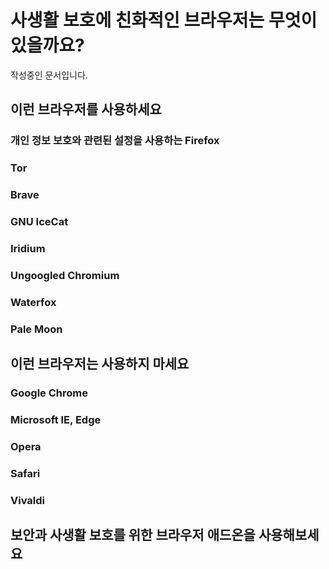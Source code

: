 # 사생활 보호에 친화적인 브라우저는 무엇이 있을까요?

작성중인 문서입니다.

## 이런 브라우저를 사용하세요

### 개인 정보 보호와 관련된 설정을 사용하는 Firefox

### Tor

### Brave

### GNU IceCat

### Iridium

### Ungoogled Chromium

### Waterfox

### Pale Moon

## 이런 브라우저는 사용하지 마세요

### Google Chrome

### Microsoft IE, Edge

### Opera

### Safari

### Vivaldi

## 보안과 사생활 보호를 위한 브라우저 애드온을 사용해보세요
